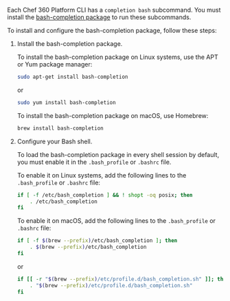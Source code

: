 Each Chef 360 Platform CLI has a `completion bash` subcommand. You must install the [bash-completion package](https://github.com/scop/bash-completion) to run these subcommands.

To install and configure the bash-completion package, follow these steps:

1. Install the bash-completion package.

   To install the bash-completion package on Linux systems, use the APT or Yum package manager:

    ```bash
    sudo apt-get install bash-completion
    ```

    or

    ```bash
    sudo yum install bash-completion
    ```

   To install the bash-completion package on macOS, use Homebrew:

    ```bash
    brew install bash-completion
    ```

1. Configure your Bash shell.

    To load the bash-completion package in every shell session by default, you must enable it in the `.bash_profile` or `.bashrc` file.

   To enable it on Linux systems, add the following lines to the `.bash_profile` or `.bashrc` file:

    ```bash
    if [ -f /etc/bash_completion ] && ! shopt -oq posix; then
        . /etc/bash_completion
    fi
    ```

   To enable it on macOS, add the following lines to the `.bash_profile` or `.bashrc` file:

    ```bash
    if [ -f $(brew --prefix)/etc/bash_completion ]; then
        . $(brew --prefix)/etc/bash_completion
    fi
    ```

    or

    ```bash
    if [[ -r "$(brew --prefix)/etc/profile.d/bash_completion.sh" ]]; then
        . "$(brew --prefix)/etc/profile.d/bash_completion.sh"
    fi
    ```
